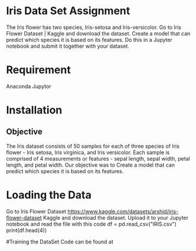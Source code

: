 # Iris Data Set Assignment 

The Iris flower has two species, Iris-setosa and Iris-versicolor.
Go to Iris Flower Dataset | Kaggle and download the dataset.
Create a model that can predict which species it is based on its features.
Do this in a Jupyter notebook and submit it together with your dataset.

# Requirement
Anaconda
Jupytor

# Installation
## Objective

The Iris dataset consists of 50 samples for each of three species of Iris flower - Iris setosa, Iris virginica, and Iris versicolor. Each sample is comprised of 4 measurements or features - sepal length, sepal width, petal length, and petal width. Our objective was to Create a model that can predict which species it is based on its features.

# Loading the Data
Go to Iris Flower Dataset https://www.kaggle.com/datasets/arshid/iris-flower-dataset Kaggle and download the dataset.
Upload it to your Jupyter notebook and read the file with this code
df = pd.read_csv("IRIS.csv")
print(df.head(4))

#Training the DataSet
Code can be found at 



